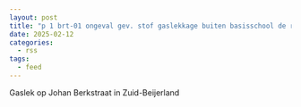 ```yaml
---
layout: post
title: "p 1 brt-01 ongeval gev. stof gaslekkage buiten basisschool de regenboog johan berkstraat zuid-beijerland 189491 185331"
date: 2025-02-12
categories: 
  - rss
tags: 
  - feed
---
```


Gaslek op Johan Berkstraat in Zuid-Beijerland
